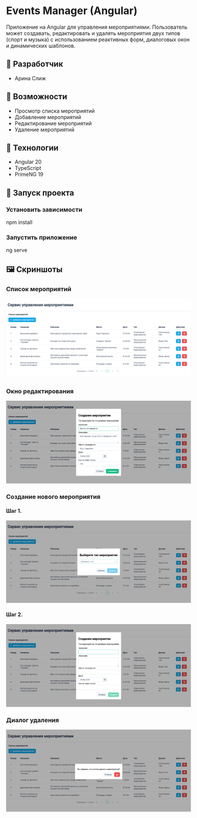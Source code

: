 # Events Manager (Angular)

Приложение на Angular для управления мероприятиями. Пользователь может создавать, редактировать и удалять мероприятия двух типов (спорт и музыка) с использованием реактивных форм, диалоговых окон и динамических шаблонов.

## 👤 Разработчик

- Арина Слиж

## 🚀 Возможности

- Просмотр списка мероприятий
- Добавление мероприятий
- Редактирование мероприятий
- Удаление мероприятий

## 🧱 Технологии

- Angular 20
- TypeScript
- PrimeNG 19

## 📁 Запуск проекта

### Установить зависимости
npm install

### Запустить приложение
ng serve

## 🖼️ Скриншоты

### Список мероприятий

![Список мероприятий](./public/screenshots/events-list.png)

### Окно редактирования

![Редактирование мероприятия](./public/screenshots/event-edit-dialog.png)

### Создание нового мероприятия

#### Шаг 1.
![Создание мероприятия](./public/screenshots/event-create-dialog-1.png)

#### Шаг 2.
![Создание мероприятия](./public/screenshots/event-create-dialog-2.png)

### Диалог удаления

![Удаление мероприятия](./public/screenshots/delete-confirmation.png)

